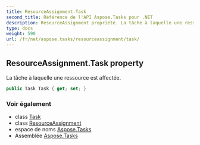 ```yaml
---
title: ResourceAssignment.Task
second_title: Référence de l'API Aspose.Tasks pour .NET
description: ResourceAssignment propriété. La tâche à laquelle une ressource est affectée.
type: docs
weight: 590
url: /fr/net/aspose.tasks/resourceassignment/task/
---
```

## ResourceAssignment.Task property

La tâche à laquelle une ressource est affectée.

```csharp
public Task Task { get; set; }
```

### Voir également

* class [Task](../../task/)
* class [ResourceAssignment](../)
* espace de noms [Aspose.Tasks](../../resourceassignment/)
* Assemblée [Aspose.Tasks](../../../)


